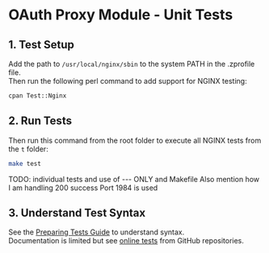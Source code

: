 # OAuth Proxy Module - Unit Tests

## 1. Test Setup

Add the path to `/usr/local/nginx/sbin` to the system PATH in the .zprofile file.\
Then run the following perl command to add support for NGINX testing:

```bash
cpan Test::Nginx
```

## 2. Run Tests

Then run this command from the root folder to execute all NGINX tests from the `t` folder:

```bash
make test
```

TODO: individual tests and use of --- ONLY and Makefile
Also mention how I am handling 200 success
Port 1984 is used

## 3. Understand Test Syntax

See the [Preparing Tests Guide](https://openresty.gitbooks.io/programming-openresty/content/testing/preparing-tests.html) to understand syntax.\
Documentation is limited but see [online tests](https://github.com/openresty/headers-more-nginx-module/tree/master/t) from GitHub repositories.